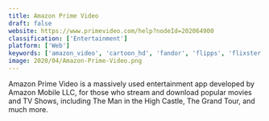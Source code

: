 ```yaml
---
title: Amazon Prime Video
draft: false 
website: https://www.primevideo.com/help?nodeId=202064900
classification: ['Entertainment']
platform: ['Web']
keywords: ['amazon_video', 'cartoon_hd', 'fandor', 'flipps', 'flixster', 'frightpix', 'gowatchit', 'hbo_now', 'iflix', 'justwatch', 'lifetime', 'netflix', 'stan', 'vudu', 'viki', 'wuaki.tv']
image: 2020/04/Amazon-Prime-Video.png
---
```

Amazon Prime Video is a massively used entertainment app developed by Amazon Mobile LLC, for those who stream and download popular movies and TV Shows, including The Man in the High Castle, The Grand Tour, and much more.